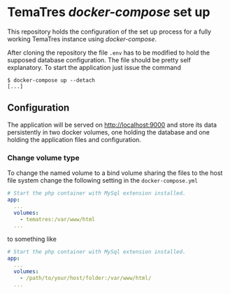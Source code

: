 # TemaTres *docker-compose* set up

This repository holds the configuration of the set up process for a fully
working TemaTres instance using _docker-compose_.

After cloning the repository the file `.env` has to be modified to hold the
supposed database configuration. The file should be pretty self explanatory. To
start the application just issue the command

```shell
$ docker-compose up --detach
[...]
```

## Configuration

The application will be served on <http://localhost:9000> and store its data
persistently in two docker volumes, one holding the database and one holding the
application files and configuration.

### Change volume type

To change the named volume to a bind volume sharing the files to the host file
system change the following setting in the `docker-compose.yml`

```yml
# Start the php container with MySql extension installed.
app:
  ...
  volumes:
    - tematres:/var/www/html
  ...
```

to something like

```yml
# Start the php container with MySql extension installed.
app:
  ...
  volumes:
    - /path/to/your/host/folder:/var/www/html/
  ...
```
